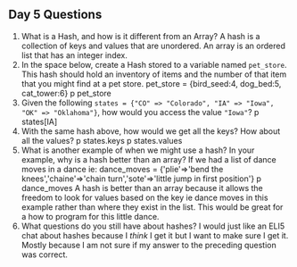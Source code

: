 ## Day 5 Questions

1. What is a Hash, and how is it different from an Array?
  A hash is a collection of keys and values that are unordered. An array is an ordered list that has an integer index.
1. In the space below, create a Hash stored to a variable named `pet_store`.  This hash should hold an inventory of items and the number of that item that you might find at a pet store.
  pet_store = {bird_seed:4, dog_bed:5, cat_tower:6}
  p pet_store
1. Given the following `states = {"CO" => "Colorado", "IA" => "Iowa", "OK" => "Oklahoma"}`, how would you access the value `"Iowa"`?
  p states[IA]
1. With the same hash above, how would we get all the keys?  How about all the values?
  p states.keys  p states.values
1. What is another example of when we might use a hash?  In your example, why is a hash better than an array?
  If we had a list of dance moves in a dance ie: dance_moves = {'plie'=>'bend the knees','chaine'=>'chain turn','sote'=>'little jump in first position'}
  p dance_moves
   A hash is better than an array because it allows the freedom to look for values based on the key ie dance moves in this example rather than where they exist in the list. This would be great for a how to program for this little dance.
1. What questions do you still have about hashes?
  I would just like an ELI5 chat about hashes because I *think* I get it but I want to make sure I get it. Mostly because I am not sure if my answer to the preceding question was correct.
